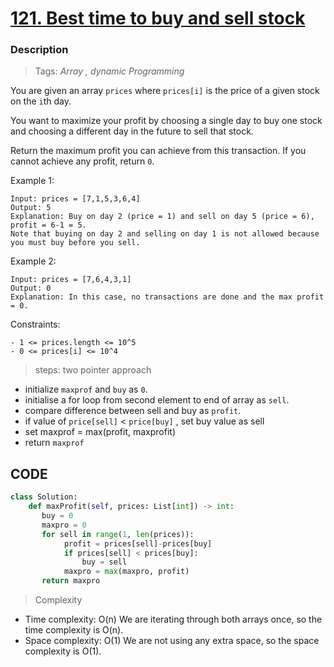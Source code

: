 # <a href="https://leetcode.com/problems/best-time-to-buy-and-sell-stock/description/?envType=study-plan-v2&envId=top-interview-150">121. Best time to buy and sell stock</a>

### Description

> Tags: *Array , dynamic Programming*



You are given an array `prices` where `prices[i]` is the price of a given stock on the `i`th day.

You want to maximize your profit by choosing a single day to buy one stock and choosing a different day in the future to sell that stock.

Return the maximum profit you can achieve from this transaction. If you cannot achieve any profit, return `0`.


 
Example 1:
```
Input: prices = [7,1,5,3,6,4]
Output: 5
Explanation: Buy on day 2 (price = 1) and sell on day 5 (price = 6), profit = 6-1 = 5.
Note that buying on day 2 and selling on day 1 is not allowed because you must buy before you sell.
```
Example 2:
```
Input: prices = [7,6,4,3,1]
Output: 0
Explanation: In this case, no transactions are done and the max profit = 0.
```

Constraints:
```
- 1 <= prices.length <= 10^5
- 0 <= prices[i] <= 10^4
```

> steps: two pointer approach

- initialize `maxprof` and `buy` as `0`.
- initialise a for loop from second element to end of array as `sell`.
- compare difference between sell and buy as `profit`.
- if value of `price[sell]` < `price[buy]` , set buy value as sell
- set maxprof = max(profit, maxprofit)
- return `maxprof`

## CODE
```python
class Solution:
    def maxProfit(self, prices: List[int]) -> int:
       buy = 0
       maxpro = 0
       for sell in range(1, len(prices)):
            profit = prices[sell]-prices[buy]
            if prices[sell] < prices[buy]:
                buy = sell
            maxpro = max(maxpro, profit)
       return maxpro     

```

> Complexity
- Time complexity: O(n)
  We are iterating through both arrays once, so the time complexity is O(n).
- Space complexity: O(1)
  We are not using any extra space, so the space complexity is O(1).

